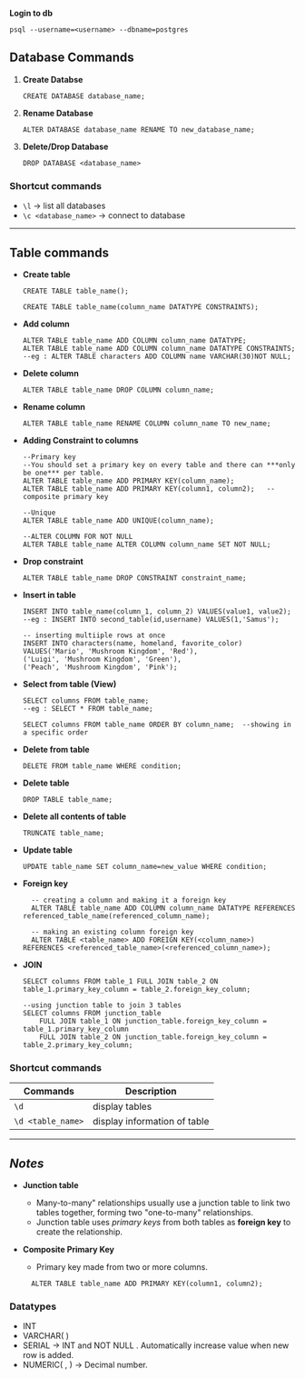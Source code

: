 **Login to db**
```postgres
psql --username=<username> --dbname=postgres
```



## **Database Commands**
1. **Create Databse**
    ```postgres
    CREATE DATABASE database_name;
    ```
2. **Rename Database**
   ```postgres
   ALTER DATABASE database_name RENAME TO new_database_name;
   ```
3. **Delete/Drop Database**
   ```postgres
   DROP DATABASE <database_name>
   ```


### **Shortcut commands**
* `\l` -> list all databases
* `\c <database_name>` -> connect to database

---


## **Table commands**
* **Create table**
    ```postgres
    CREATE TABLE table_name();

    CREATE TABLE table_name(column_name DATATYPE CONSTRAINTS);
    ```
*  **Add column**
    ```postgres
    ALTER TABLE table_name ADD COLUMN column_name DATATYPE;
    ALTER TABLE table_name ADD COLUMN column_name DATATYPE CONSTRAINTS;
    --eg : ALTER TABLE characters ADD COLUMN name VARCHAR(30)NOT NULL;
    ```
*  **Delete column**
    ```postgres
    ALTER TABLE table_name DROP COLUMN column_name;
    ```
* **Rename column**
    ```postgres
    ALTER TABLE table_name RENAME COLUMN column_name TO new_name;
    ```

* **Adding Constraint to columns**    
    
    ```postgres
    --Primary key 
    --You should set a primary key on every table and there can ***only be one*** per table.
    ALTER TABLE table_name ADD PRIMARY KEY(column_name);
    ALTER TABLE table_name ADD PRIMARY KEY(column1, column2);   --composite primary key

    --Unique
    ALTER TABLE table_name ADD UNIQUE(column_name);

    --ALTER COLUMN FOR NOT NULL
    ALTER TABLE table_name ALTER COLUMN column_name SET NOT NULL;
    ```
* **Drop constraint**   
    
    ```postgres
    ALTER TABLE table_name DROP CONSTRAINT constraint_name;
    ```

* **Insert in table**
    ```postgres
    INSERT INTO table_name(column_1, column_2) VALUES(value1, value2);
    --eg : INSERT INTO second_table(id,username) VALUES(1,'Samus');

    -- inserting multiiple rows at once
    INSERT INTO characters(name, homeland, favorite_color)
    VALUES('Mario', 'Mushroom Kingdom', 'Red'),
    ('Luigi', 'Mushroom Kingdom', 'Green'),
    ('Peach', 'Mushroom Kingdom', 'Pink');
    ```

* **Select from table (View)**
    ```postgres
    SELECT columns FROM table_name;
    --eg : SELECT * FROM table_name;

    SELECT columns FROM table_name ORDER BY column_name;  --showing in a specific order
    ```
* **Delete from table**
    ```postgres
    DELETE FROM table_name WHERE condition;
    ```
* **Delete table**
    ```postgres
    DROP TABLE table_name;
    ```
* **Delete all contents of table**
    ```postgres
    TRUNCATE table_name;
    ```
*  **Update table**
    ```postgres 
    UPDATE table_name SET column_name=new_value WHERE condition;
    ```

* **Foreign key**
  ```postgres
    -- creating a column and making it a foreign key
    ALTER TABLE table_name ADD COLUMN column_name DATATYPE REFERENCES referenced_table_name(referenced_column_name);

    -- making an existing column foreign key
    ALTER TABLE <table_name> ADD FOREIGN KEY(<column_name>) REFERENCES <referenced_table_name>(<referenced_column_name>);
  ```
* **JOIN**
    ```postgres
    SELECT columns FROM table_1 FULL JOIN table_2 ON table_1.primary_key_column = table_2.foreign_key_column;

    --using junction table to join 3 tables
    SELECT columns FROM junction_table
        FULL JOIN table_1 ON junction_table.foreign_key_column = table_1.primary_key_column
        FULL JOIN table_2 ON junction_table.foreign_key_column = table_2.primary_key_column;
    ```
### **Shortcut commands**

| Commands          | Description                  |
| ----------------- | ---------------------------- |
| `\d`              | display tables               |
| `\d <table_name>` | display information of table |

---
## ***Notes***
* **Junction table**  
    * Many-to-many" relationships usually use a junction table to link two tables together, forming two "one-to-many" relationships.
    * Junction table uses *primary keys* from both tables as **foreign key** to create the relationship.

* **Composite Primary Key**
  * Primary key made from two or more columns.
  ```postgres
    ALTER TABLE table_name ADD PRIMARY KEY(column1, column2);
  ```


### **Datatypes**
* INT
* VARCHAR( )
* SERIAL -> INT and NOT NULL . Automatically increase value when new row is added.
* NUMERIC( , ) -> Decimal number.



